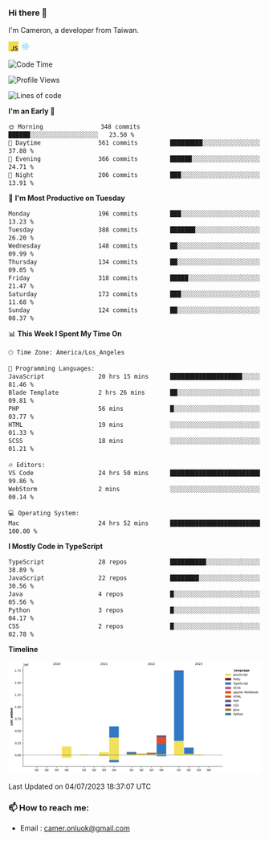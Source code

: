### Hi there 👋

I'm Cameron, a developer from Taiwan.


<code><img height="20" src="https://raw.githubusercontent.com/github/explore/80688e429a7d4ef2fca1e82350fe8e3517d3494d/topics/javascript/javascript.png"></code>
<code><img height="20" src="https://raw.githubusercontent.com/github/explore/80688e429a7d4ef2fca1e82350fe8e3517d3494d/topics/react/react.png"></code>



<!--START_SECTION:waka-->
![Code Time](http://img.shields.io/badge/Code%20Time-939%20hrs%2031%20mins-blue)

![Profile Views](http://img.shields.io/badge/Profile%20Views-0-blue)

![Lines of code](https://img.shields.io/badge/From%20Hello%20World%20I%27ve%20Written-3.3%20million%20lines%20of%20code-blue)

**I'm an Early 🐤** 

```text
🌞 Morning                348 commits         ██████░░░░░░░░░░░░░░░░░░░   23.50 % 
🌆 Daytime                561 commits         █████████░░░░░░░░░░░░░░░░   37.88 % 
🌃 Evening                366 commits         ██████░░░░░░░░░░░░░░░░░░░   24.71 % 
🌙 Night                  206 commits         ███░░░░░░░░░░░░░░░░░░░░░░   13.91 % 
```
📅 **I'm Most Productive on Tuesday** 

```text
Monday                   196 commits         ███░░░░░░░░░░░░░░░░░░░░░░   13.23 % 
Tuesday                  388 commits         ███████░░░░░░░░░░░░░░░░░░   26.20 % 
Wednesday                148 commits         ██░░░░░░░░░░░░░░░░░░░░░░░   09.99 % 
Thursday                 134 commits         ██░░░░░░░░░░░░░░░░░░░░░░░   09.05 % 
Friday                   318 commits         █████░░░░░░░░░░░░░░░░░░░░   21.47 % 
Saturday                 173 commits         ███░░░░░░░░░░░░░░░░░░░░░░   11.68 % 
Sunday                   124 commits         ██░░░░░░░░░░░░░░░░░░░░░░░   08.37 % 
```


📊 **This Week I Spent My Time On** 

```text
🕑︎ Time Zone: America/Los_Angeles

💬 Programming Languages: 
JavaScript               20 hrs 15 mins      ████████████████████░░░░░   81.46 % 
Blade Template           2 hrs 26 mins       ██░░░░░░░░░░░░░░░░░░░░░░░   09.81 % 
PHP                      56 mins             █░░░░░░░░░░░░░░░░░░░░░░░░   03.77 % 
HTML                     19 mins             ░░░░░░░░░░░░░░░░░░░░░░░░░   01.33 % 
SCSS                     18 mins             ░░░░░░░░░░░░░░░░░░░░░░░░░   01.21 % 

🔥 Editors: 
VS Code                  24 hrs 50 mins      █████████████████████████   99.86 % 
WebStorm                 2 mins              ░░░░░░░░░░░░░░░░░░░░░░░░░   00.14 % 

💻 Operating System: 
Mac                      24 hrs 52 mins      █████████████████████████   100.00 % 
```

**I Mostly Code in TypeScript** 

```text
TypeScript               28 repos            ██████████░░░░░░░░░░░░░░░   38.89 % 
JavaScript               22 repos            ████████░░░░░░░░░░░░░░░░░   30.56 % 
Java                     4 repos             █░░░░░░░░░░░░░░░░░░░░░░░░   05.56 % 
Python                   3 repos             █░░░░░░░░░░░░░░░░░░░░░░░░   04.17 % 
CSS                      2 repos             █░░░░░░░░░░░░░░░░░░░░░░░░   02.78 % 
```



**Timeline**

![Lines of Code chart](https://raw.githubusercontent.com/camer0nluo/camer0nluo/main/assets/bar_graph.png)


 Last Updated on 04/07/2023 18:37:07 UTC
<!--END_SECTION:waka-->

### 📫 How to reach me:
- Email : camer.onluok@gmail.com
